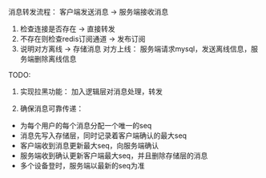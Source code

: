 消息转发流程：
客户端发送消息 -> 服务端接收消息
  1. 检查连接是否存在 -> 直接转发
  2. 不存在则检查redis订阅通道 -> 发布订阅
  3. 说明对方离线 -> 存储消息
对方上线：
  服务端请求mysql，发送离线信息，服务端删除离线信息

TODO:
1. 实现拉黑功能：
  加入逻辑层对消息处理，转发 

2. 确保消息可靠传递：
  - 为每个用户的每个消息分配一个唯一的seq
  - 消息先写入存储层，同时记录着客户端确认的最大seq
  - 客户端收到消息更新最大seq，向服务端确认
  - 服务端收到确认更新客户端最大seq，并且删除存储层的消息
  - 多个设备登时，服务端以最新的seq为准


